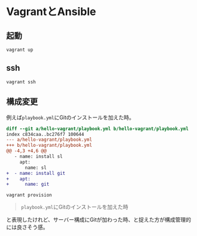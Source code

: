 # VagrantとAnsible

## 起動

```console
vagrant up
```

## ssh

```console
vagrant ssh
```

## 構成変更

例えば`playbook.yml`にGitのインストールを加えた時。

```diff
diff --git a/hello-vagrant/playbook.yml b/hello-vagrant/playbook.yml
index c834caa..bc276f7 100644
--- a/hello-vagrant/playbook.yml
+++ b/hello-vagrant/playbook.yml
@@ -4,3 +4,6 @@
   - name: install sl
     apt:
       name: sl
+  - name: install git
+    apt:
+      name: git
```

```console
vagrant provision
```

> `playbook.yml`にGitのインストールを加えた時

と表現したけれど、サーバー構成にGitが加わった時、と捉えた方が構成管理的には良さそう感。


